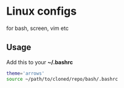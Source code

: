 # Linux configs 

for bash, screen, vim etc

## Usage

Add this to your **~/.bashrc**
```bash
theme='arrows'
source ~/path/to/cloned/repo/bash/.bashrc
```
